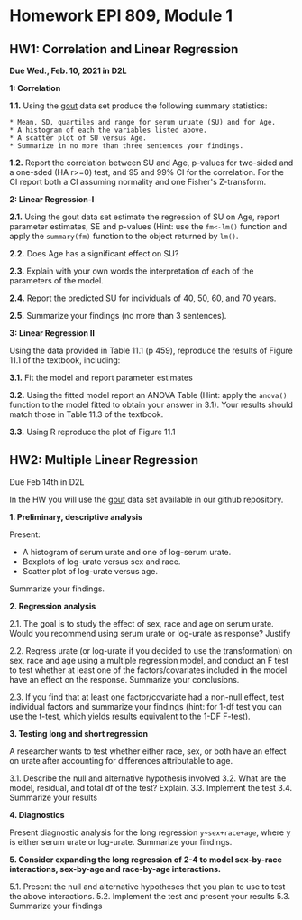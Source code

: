 # Homework EPI 809, Module 1

## HW1: Correlation and Linear Regression

**Due  Wed., Feb. 10, 2021 in D2L**

**1: Correlation**
  
  **1.1.** Using the [gout](https://github.com/gdlc/EPI809/blob/master/gout.txt) data set produce the following summary statistics:
  
    * Mean, SD, quartiles and range for serum uruate (SU) and for Age.
    * A histogram of each the variables listed above.
    * A scatter plot of SU versus Age.
    * Summarize in no more than three sentences your findings.
   
  **1.2.** Report the correlation between SU and Age, p-values for two-sided and a one-sded (HA r>=0) test, and 95 and 99% CI for the correlation. For the CI report both a CI assuming normality and one Fisher's Z-transform.

 
**2: Linear Regression-I**

  **2.1.** Using the gout data set estimate the regression of SU on Age, report parameter estimates, SE and p-values (Hint: use the `fm<-lm()` function and apply the `summary(fm)` function to the object returned by `lm()`.
  
  **2.2.** Does Age has a significant effect on SU?
  
  **2.3.** Explain with your own words the interpretation of each of the parameters of the model.
  
  **2.4.** Report the predicted SU for individuals of 40, 50, 60, and 70 years.
  
  **2.5.** Summarize your findings (no more than 3 sentences).


**3: Linear Regression II**

Using the data provided in Table  11.1 (p 459), reproduce the results of Figure 11.1 of the textbook, including:
  
  **3.1.** Fit the model and report parameter estimates
  
  **3.2.** Using the fitted model report an ANOVA Table (Hint: apply the `anova()` function to the model fitted to obtain your answer in 3.1). Your results should match those in Table 11.3 of the textbook.
  
  **3.3.** Using R reproduce the plot of Figure 11.1
  
  
  
## HW2: Multiple Linear Regression

Due Feb 14th in D2L

In the HW you will use the [gout](https://github.com/gdlc/EPI809/blob/master/gout.txt) data set available in our github repository. 


**1.  Preliminary, descriptive analysis**

Present:
- A histogram of serum urate and one of log-serum urate. 
- Boxplots of log-urate versus sex and race.
- Scatter plot of log-urate versus age.

Summarize your findings. 

**2.	Regression analysis**

2.1.	The goal is to study the effect of sex, race and age on serum urate. Would you recommend using serum urate or log-urate as response? Justify

2.2.	Regress urate (or log-urate if you decided to use the transformation) on sex, race and age using a multiple regression model, and conduct an F test to test whether at least one of the factors/covariates included in the model have an effect on the response. Summarize your conclusions.

2.3.	If you find that at least one factor/covariate had a non-null effect, test individual factors and summarize your findings (hint: for 1-df test you can use the t-test, which yields results equivalent to the 1-DF F-test).

**3.	Testing long and short regression**

A researcher wants to test whether either race, sex, or both have an effect on urate after accounting for differences attributable to age.

3.1.	Describe the null and alternative hypothesis involved
3.2.  What are the model, residual, and total df of the test? Explain.
3.3.	Implement the test
3.4.	Summarize your results

**4.	Diagnostics** 

Present diagnostic analysis for the long regression `y~sex+race+age`, where y is either serum urate or log-urate. Summarize your findings.

**5.	Consider expanding the long regression of 2-4 to model sex-by-race interactions, sex-by-age and race-by-age interactions.** 

5.1.	Present the null and alternative hypotheses that you plan to use to test the above interactions.
5.2.	Implement the test and present your results
5.3.	Summarize your findings
